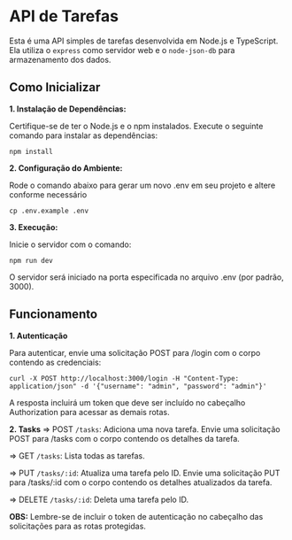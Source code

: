 # API de Tarefas

Esta é uma API simples de tarefas desenvolvida em Node.js e TypeScript. Ela utiliza o `express` como servidor web e o `node-json-db` para armazenamento dos dados.

## Como Inicializar

<b>1. Instalação de Dependências:</b>

Certifique-se de ter o Node.js e o npm instalados. Execute o seguinte comando para instalar as dependências:

```
npm install
```

<b>2. Configuração do Ambiente:</b>

Rode o comando abaixo para gerar um novo .env em seu projeto e altere conforme necessário

```
cp .env.example .env
```

<b>3. Execução:</b>

Inicie o servidor com o comando:

```
npm run dev
```

O servidor será iniciado na porta especificada no arquivo .env (por padrão, 3000).

## Funcionamento

<b>1. Autenticação</b>

Para autenticar, envie uma solicitação POST para /login com o corpo contendo as credenciais:

```
curl -X POST http://localhost:3000/login -H "Content-Type: application/json" -d '{"username": "admin", "password": "admin"}'
```

A resposta incluirá um token que deve ser incluído no cabeçalho Authorization para acessar as demais rotas.

<b>2. Tasks</b>
=> POST `/tasks`:
Adiciona uma nova tarefa. Envie uma solicitação POST para /tasks com o corpo contendo os detalhes da tarefa.

=> GET `/tasks`:
Lista todas as tarefas.

=> PUT `/tasks/:id`:
Atualiza uma tarefa pelo ID. Envie uma solicitação PUT para /tasks/:id com o corpo contendo os detalhes atualizados da tarefa.

=> DELETE `/tasks/:id`:
Deleta uma tarefa pelo ID.

<b>OBS:</b> Lembre-se de incluir o token de autenticação no cabeçalho das solicitações para as rotas protegidas.
